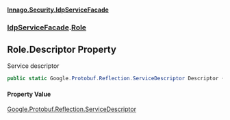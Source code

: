 #### [Innago\.Security\.IdpServiceFacade](../../index.md 'index')
### [IdpServiceFacade](../index.md 'IdpServiceFacade').[Role](index.md 'IdpServiceFacade\.Role')

## Role\.Descriptor Property

Service descriptor

```csharp
public static Google.Protobuf.Reflection.ServiceDescriptor Descriptor { get; }
```

#### Property Value
[Google\.Protobuf\.Reflection\.ServiceDescriptor](https://learn.microsoft.com/en-us/dotnet/api/google.protobuf.reflection.servicedescriptor 'Google\.Protobuf\.Reflection\.ServiceDescriptor')